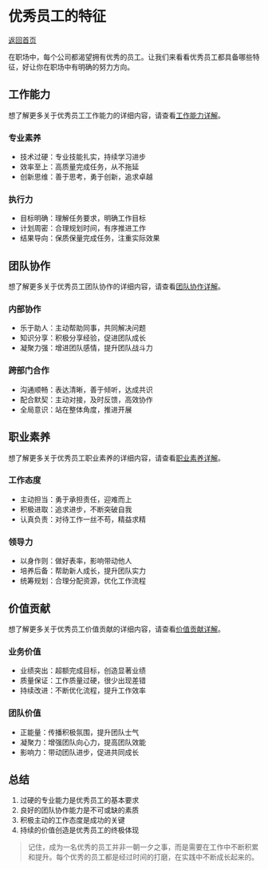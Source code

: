 # 优秀员工的特征

[返回首页](../README.md)

在职场中，每个公司都渴望拥有优秀的员工。让我们来看看优秀员工都具备哪些特征，好让你在职场中有明确的努力方向。

## 工作能力

想了解更多关于优秀员工工作能力的详细内容，请查看[工作能力详解](work-ability.md)。

### 专业素养
- 技术过硬：专业技能扎实，持续学习进步
- 效率至上：高质量完成任务，从不拖延
- 创新思维：善于思考，勇于创新，追求卓越

### 执行力
- 目标明确：理解任务要求，明确工作目标
- 计划周密：合理规划时间，有序推进工作
- 结果导向：保质保量完成任务，注重实际效果

## 团队协作

想了解更多关于优秀员工团队协作的详细内容，请查看[团队协作详解](team-collaboration.md)。

### 内部协作
- 乐于助人：主动帮助同事，共同解决问题
- 知识分享：积极分享经验，促进团队成长
- 凝聚力强：增进团队感情，提升团队战斗力

### 跨部门合作
- 沟通顺畅：表达清晰，善于倾听，达成共识
- 配合默契：主动对接，及时反馈，高效协作
- 全局意识：站在整体角度，推进开展

## 职业素养

想了解更多关于优秀员工职业素养的详细内容，请查看[职业素养详解](professional-quality.md)。

### 工作态度
- 主动担当：勇于承担责任，迎难而上
- 积极进取：追求进步，不断突破自我
- 认真负责：对待工作一丝不苟，精益求精

### 领导力
- 以身作则：做好表率，影响带动他人
- 培养后备：帮助新人成长，提升团队实力
- 统筹规划：合理分配资源，优化工作流程

## 价值贡献

想了解更多关于优秀员工价值贡献的详细内容，请查看[价值贡献详解](value-contribution.md)。

### 业务价值
- 业绩突出：超额完成目标，创造显著业绩
- 质量保证：工作质量过硬，很少出现差错
- 持续改进：不断优化流程，提升工作效率

### 团队价值
- 正能量：传播积极氛围，提升团队士气
- 凝聚力：增强团队向心力，提高团队效能
- 影响力：带动团队进步，促进共同成长

## 总结

1. 过硬的专业能力是优秀员工的基本要求
2. 良好的团队协作能力是不可或缺的素质
3. 积极主动的工作态度是成功的关键
4. 持续的价值创造是优秀员工的终极体现

> 记住，成为一名优秀的员工并非一朝一夕之事，而是需要在工作中不断积累和提升。每个优秀的员工都是经过时间的打磨，在实践中不断成长起来的。
